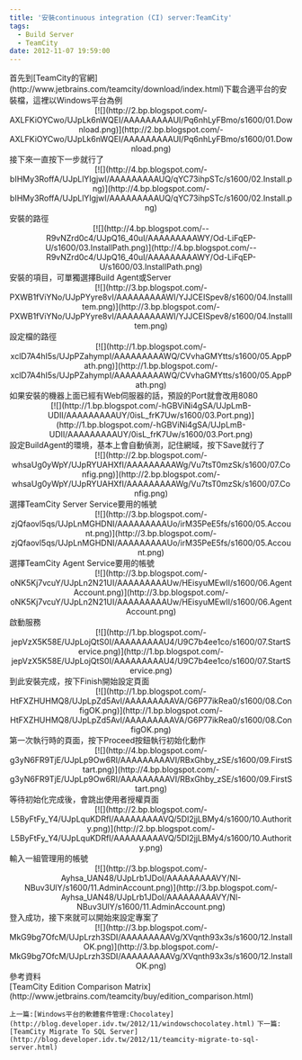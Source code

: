 ```yaml
---
title: '安裝continuous integration (CI) server:TeamCity'
tags:
  - Build Server
  - TeamCity
date: 2012-11-07 19:59:00
---
```


<div class="separator" style="clear: both; text-align: left;">首先到[TeamCity的官網](http://www.jetbrains.com/teamcity/download/index.html)下載合適平台的安裝檔，這裡以Windows平台為例</div><div class="separator" style="clear: both; text-align: center;">[![](http://2.bp.blogspot.com/-AXLFKiOYCwo/UJpLk6nWQEI/AAAAAAAAAUI/Pq6nhLyFBmo/s1600/01.Download.png)](http://2.bp.blogspot.com/-AXLFKiOYCwo/UJpLk6nWQEI/AAAAAAAAAUI/Pq6nhLyFBmo/s1600/01.Download.png)</div>
<div class="separator" style="clear: both; text-align: left;">接下來一直按下一步就行了</div><div class="separator" style="clear: both; text-align: center;">[![](http://4.bp.blogspot.com/-bIHMy3RoffA/UJpLlYIgjwI/AAAAAAAAAUQ/qYC73ihpSTc/s1600/02.Install.png)](http://4.bp.blogspot.com/-bIHMy3RoffA/UJpLlYIgjwI/AAAAAAAAAUQ/qYC73ihpSTc/s1600/02.Install.png)</div>
<div class="separator" style="clear: both; text-align: left;">安裝的路徑</div><div class="separator" style="clear: both; text-align: center;">[![](http://4.bp.blogspot.com/--R9vNZrd0c4/UJpQ16_40uI/AAAAAAAAAWY/Od-LiFqEP-U/s1600/03.InstallPath.png)](http://4.bp.blogspot.com/--R9vNZrd0c4/UJpQ16_40uI/AAAAAAAAAWY/Od-LiFqEP-U/s1600/03.InstallPath.png)</div>

<div class="" style="clear: both; text-align: left;">安裝的項目，可單獨選擇Build Agent或Server</div><div class="separator" style="clear: both; text-align: center;">[![](http://3.bp.blogspot.com/-PXWB1fViYNo/UJpPYyre8vI/AAAAAAAAAWI/YJJCEISpev8/s1600/04.InstallItem.png)](http://3.bp.blogspot.com/-PXWB1fViYNo/UJpPYyre8vI/AAAAAAAAAWI/YJJCEISpev8/s1600/04.InstallItem.png)</div><div class="" style="clear: both; text-align: left;">設定檔的路徑</div><div class="separator" style="clear: both; text-align: center;">[![](http://1.bp.blogspot.com/-xclD7A4hI5s/UJpPZahympI/AAAAAAAAAWQ/CVvhaGMYtts/s1600/05.AppPath.png)](http://1.bp.blogspot.com/-xclD7A4hI5s/UJpPZahympI/AAAAAAAAAWQ/CVvhaGMYtts/s1600/05.AppPath.png)</div><div class="separator" style="clear: both; text-align: left;">如果安裝的機器上面已經有Web伺服器的話，預設的Port就會改用8080</div><div class="separator" style="clear: both; text-align: center;">[![](http://1.bp.blogspot.com/-hGBViNi4gSA/UJpLmB-UDII/AAAAAAAAAUY/0isL_frK7Uw/s1600/03.Port.png)](http://1.bp.blogspot.com/-hGBViNi4gSA/UJpLmB-UDII/AAAAAAAAAUY/0isL_frK7Uw/s1600/03.Port.png)</div>
<div class="separator" style="clear: both; text-align: left;">設定BuildAgent的環境，基本上會自動偵測，記住網域，按下Save就行了</div><div class="separator" style="clear: both; text-align: center;"></div><div class="separator" style="clear: both; text-align: center;">[![](http://2.bp.blogspot.com/-whsaUg0yWpY/UJpRYUAHXfI/AAAAAAAAAWg/Vu7tsT0mzSk/s1600/07.Config.png)](http://2.bp.blogspot.com/-whsaUg0yWpY/UJpRYUAHXfI/AAAAAAAAAWg/Vu7tsT0mzSk/s1600/07.Config.png)</div>
<div class="separator" style="clear: both; text-align: left;">選擇TeamCity Server Service要用的帳號</div><div class="separator" style="clear: both; text-align: center;">[![](http://3.bp.blogspot.com/-zjQfaovl5qs/UJpLnMGHDNI/AAAAAAAAAUo/irM35PeE5fs/s1600/05.Account.png)](http://3.bp.blogspot.com/-zjQfaovl5qs/UJpLnMGHDNI/AAAAAAAAAUo/irM35PeE5fs/s1600/05.Account.png)</div>
<div class="separator" style="clear: both; text-align: left;">選擇TeamCity Agent Service要用的帳號</div><div class="separator" style="clear: both; text-align: center;">[![](http://3.bp.blogspot.com/-oNK5Kj7vcuY/UJpLn2N21UI/AAAAAAAAAUw/HEisyuMEwII/s1600/06.AgentAccount.png)](http://3.bp.blogspot.com/-oNK5Kj7vcuY/UJpLn2N21UI/AAAAAAAAAUw/HEisyuMEwII/s1600/06.AgentAccount.png)</div>
<div class="separator" style="clear: both; text-align: left;">啟動服務</div><div class="separator" style="clear: both; text-align: center;">[![](http://1.bp.blogspot.com/-jepVzX5K58E/UJpLojQtS0I/AAAAAAAAAU4/U9C7b4ee1co/s1600/07.StartService.png)](http://1.bp.blogspot.com/-jepVzX5K58E/UJpLojQtS0I/AAAAAAAAAU4/U9C7b4ee1co/s1600/07.StartService.png)</div>
<div class="separator" style="clear: both; text-align: left;">到此安裝完成，按下Finish開始設定頁面</div><div class="separator" style="clear: both; text-align: center;">[![](http://1.bp.blogspot.com/-HtFXZHUHMQ8/UJpLpZd5AvI/AAAAAAAAAVA/G6P77ikRea0/s1600/08.ConfigOK.png)](http://1.bp.blogspot.com/-HtFXZHUHMQ8/UJpLpZd5AvI/AAAAAAAAAVA/G6P77ikRea0/s1600/08.ConfigOK.png)</div>
<div class="separator" style="clear: both; text-align: left;">第一次執行時的頁面，按下Proceed按鈕執行初始化動作</div><div class="separator" style="clear: both; text-align: center;">[![](http://4.bp.blogspot.com/-g3yN6FR9TjE/UJpLp9Ow6RI/AAAAAAAAAVI/RBxGhby_zSE/s1600/09.FirstStart.png)](http://4.bp.blogspot.com/-g3yN6FR9TjE/UJpLp9Ow6RI/AAAAAAAAAVI/RBxGhby_zSE/s1600/09.FirstStart.png)</div>
<div class="separator" style="clear: both; text-align: left;">等待初始化完成後，會跳出使用者授權頁面</div><div class="separator" style="clear: both; text-align: center;">[![](http://2.bp.blogspot.com/-L5ByFtFy_Y4/UJpLquKDRfI/AAAAAAAAAVQ/5DI2jjLBMy4/s1600/10.Authority.png)](http://2.bp.blogspot.com/-L5ByFtFy_Y4/UJpLquKDRfI/AAAAAAAAAVQ/5DI2jjLBMy4/s1600/10.Authority.png)</div>
<div class="separator" style="clear: both; text-align: left;">輸入一組管理用的帳號</div><div class="separator" style="clear: both; text-align: center;">[![](http://3.bp.blogspot.com/-Ayhsa_UAN48/UJpLrb1JDoI/AAAAAAAAAVY/Nl-NBuv3UlY/s1600/11.AdminAccount.png)](http://3.bp.blogspot.com/-Ayhsa_UAN48/UJpLrb1JDoI/AAAAAAAAAVY/Nl-NBuv3UlY/s1600/11.AdminAccount.png)</div>
<div class="separator" style="clear: both; text-align: left;">登入成功，接下來就可以開始來設定專案了</div><div class="separator" style="clear: both; text-align: center;">[![](http://3.bp.blogspot.com/-MkG9bg7OfcM/UJpLrzh3SDI/AAAAAAAAAVg/XVqnth93x3s/s1600/12.InstallOK.png)](http://3.bp.blogspot.com/-MkG9bg7OfcM/UJpLrzh3SDI/AAAAAAAAAVg/XVqnth93x3s/s1600/12.InstallOK.png)</div>
<div class="separator" style="clear: both; text-align: left;">參考資料</div><div class="separator" style="clear: both; text-align: left;">
</div>[TeamCity Edition Comparison Matrix](http://www.jetbrains.com/teamcity/buy/edition_comparison.html)

`上一篇:[Windows平台的軟體套件管理:Chocolatey](http://blog.developer.idv.tw/2012/11/windowschocolatey.html)`
`下一篇:[TeamCity Migrate To SQL Server](http://blog.developer.idv.tw/2012/11/teamcity-migrate-to-sql-server.html)`